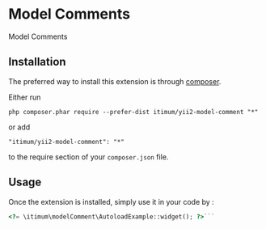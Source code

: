 Model Comments
==============
Model Comments

Installation
------------

The preferred way to install this extension is through [composer](http://getcomposer.org/download/).

Either run

```
php composer.phar require --prefer-dist itimum/yii2-model-comment "*"
```

or add

```
"itimum/yii2-model-comment": "*"
```

to the require section of your `composer.json` file.


Usage
-----

Once the extension is installed, simply use it in your code by  :

```php
<?= \itimum\modelComment\AutoloadExample::widget(); ?>```